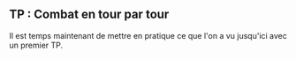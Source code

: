 ## TP : Combat en tour par tour

Il est temps maintenant de mettre en pratique ce que l'on a vu jusqu'ici avec un premier TP.

